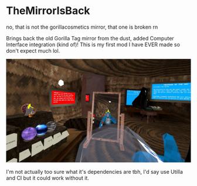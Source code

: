 # TheMirrorIsBack
no, that is not the gorillacosmetics mirror, that one is broken rn

Brings back the old Gorilla Tag mirror from the dust, added Computer Interface integration (kind of)!
This is my first mod I have EVER made so don't expect much lol.

![example image](https://github.com/codey-games/TheMirrorIsBack/blob/master/2.jpeg?raw=true)

I'm not actually too sure what it's dependencies are tbh, I'd say use Utilla and CI but it could work without it.
